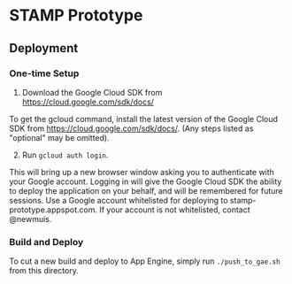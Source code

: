 # STAMP Prototype #

## Deployment ##

### One-time Setup ###

1. Download the Google Cloud SDK from https://cloud.google.com/sdk/docs/

To get the gcloud command, install the latest version of the Google Cloud SDK
from https://cloud.google.com/sdk/docs/.  (Any steps listed as "optional" may be
omitted).

2. Run `gcloud auth login`.

This will bring up a new browser window asking you to authenticate with your
Google account.  Logging in will give the Google Cloud SDK the ability to deploy
the application on your behalf, and will be remembered for future sessions.  Use
a Google account whitelisted for deploying to stamp-prototype.appspot.com.  If
your account is not whitelisted, contact @newmuis.

### Build and Deploy ####

To cut a new build and deploy to App Engine, simply run `./push_to_gae.sh` from
this directory.